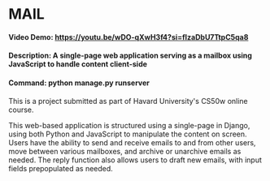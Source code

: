 # MAIL
#### Video Demo: https://youtu.be/wDO-qXwH3f4?si=fIzaDbU7TtpC5qa8
#### Description: A single-page web application serving as a mailbox using JavaScript to handle content client-side
#### Command: python manage.py runserver

This is a project submitted as part of Havard University's CS50w online course. 

This web-based application is structured using a single-page in Django, using both Python and JavaScript to manipulate the content on screen. Users have the ability to send and receive emails to and from other users, move between various mailboxes, and archive or unarchive emails as needed. The reply function also allows users to draft new emails, with input fields prepopulated as needed.  
